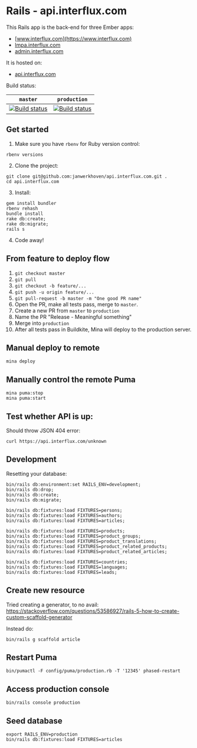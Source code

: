 # Rails - api.interflux.com

This Rails app is the back-end for three Ember apps:

- [www.interflux.com](https://www.interflux.com)
- [lmpa.interflux.com](https://lmpa.interflux.com)
- [admin.interflux.com](https://admin.interflux.com)

It is hosted on:

- [api.interflux.com](https://api.interflux.com)

Build status:

| `master`                                                                                                                                                                  | `production`                                                                                                                                                                  |
| ------------------------------------------------------------------------------------------------------------------------------------------------------------------------- | ----------------------------------------------------------------------------------------------------------------------------------------------------------------------------- |
| [![Build status](https://badge.buildkite.com/feec3c1bb9d5fa10832931944a2af6a98fa4d2225c3b002045.svg?branch=master)](https://buildkite.com/nabu/api-dot-interflux-dot-com) | [![Build status](https://badge.buildkite.com/feec3c1bb9d5fa10832931944a2af6a98fa4d2225c3b002045.svg?branch=production)](https://buildkite.com/nabu/api-dot-interflux-dot-com) |

## Get started

1.  Make sure you have `rbenv` for Ruby version control:

```
rbenv versions
```

2.  Clone the project:

```
git clone git@github.com:janwerkhoven/api.interflux.com.git .
cd api.interflux.com
```

3.  Install:

```
gem install bundler
rbenv rehash
bundle install
rake db:create;
rake db:migrate;
rails s
```

4.  Code away!

## From feature to deploy flow

1.  `git checkout master`
2.  `git pull`
3.  `git checkout -b feature/...`
4.  `git push -u origin feature/...`
5.  `git pull-request -b master -m "One good PR name"`
6.  Open the PR, make all tests pass, merge to `master`.
7.  Create a new PR from `master` to `production`
8.  Name the PR "Release - Meaningful something"
9.  Merge into `production`
10. After all tests pass in Buildkite, Mina will deploy to the production server.

## Manual deploy to remote

```
mina deploy
```

## Manually control the remote Puma

```
mina puma:stop
mina puma:start
```

## Test whether API is up:

Should throw JSON 404 error:

```
curl https://api.interflux.com/unknown
```

## Development

Resetting your database:

```
bin/rails db:environment:set RAILS_ENV=development;
bin/rails db:drop;
bin/rails db:create;
bin/rails db:migrate;

bin/rails db:fixtures:load FIXTURES=persons;
bin/rails db:fixtures:load FIXTURES=authors;
bin/rails db:fixtures:load FIXTURES=articles;

bin/rails db:fixtures:load FIXTURES=products;
bin/rails db:fixtures:load FIXTURES=product_groups;
bin/rails db:fixtures:load FIXTURES=product_translations;
bin/rails db:fixtures:load FIXTURES=product_related_products;
bin/rails db:fixtures:load FIXTURES=product_related_articles;

bin/rails db:fixtures:load FIXTURES=countries;
bin/rails db:fixtures:load FIXTURES=languages;
bin/rails db:fixtures:load FIXTURES=leads;
```

## Create new resource

Tried creating a generator, to no avail:
https://stackoverflow.com/questions/53586927/rails-5-how-to-create-custom-scaffold-generator

Instead do:

```
bin/rails g scaffold article
```

## Restart Puma

```
bin/pumactl -F config/puma/production.rb -T '12345' phased-restart
```

## Access production console

```
bin/rails console production
```

## Seed database

```
export RAILS_ENV=production
bin/rails db:fixtures:load FIXTURES=articles
```
